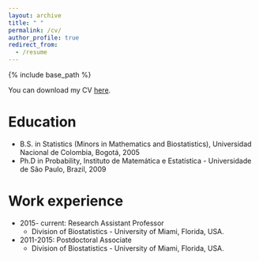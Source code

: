 ```yaml
---
layout: archive
title: " "
permalink: /cv/
author_profile: true
redirect_from:
  - /resume
---
```


{% include base_path %}

You can download my CV [here](https://danielandresgp.github.io/files/Diaz-PachonCV.pdf).

Education
======
* B.S. in Statistics (Minors in Mathematics and Biostatistics), Universidad Nacional de Colombia, Bogotá, 2005
* Ph.D in Probability, Instituto de Matemática e Estatística - Universidade de São Paulo, Brazil, 2009

Work experience
======

* 2015- current: Research Assistant Professor
  * Division of Biostatistics - University of Miami, Florida, USA.
* 2011-2015: Postdoctoral Associate
  * Division of Biostatistics - University of Miami, Florida, USA.


  
